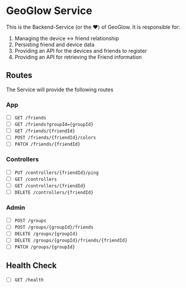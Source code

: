 # GeoGlow Service
This is the Backend-Service (or the ❤️) of GeoGlow.
It is responsible for:
1. Managing the device <-> friend relationship
2. Persisting friend and device data
3. Providing an API for the devices and friends to register
4. Providing an API for retrieving the Friend information

## Routes

The Service will provide the following routes

### App

- [ ] `GET /friends`
- [ ] `GET /friends?groupId={groupId}`
- [ ] `GET /friends/{friendId}`
- [ ] `POST /friends/{friendId}/colors`
- [ ] `PATCH /friends/{friendId}`

### Controllers

- [ ] `PUT /controllers/{friendId}/ping`
- [ ] `GET /controllers`
- [ ] `GET /controllers/{friendId}`
- [ ] `DELETE /controllers/{friendId}`

### Admin

- [ ] `POST /groups`
- [ ] `POST /groups/{groupId}/friends`
- [ ] `DELETE /groups/{groupId}`
- [ ] `DELETE /groups/{groupId}/friends/{friendId}`
- [ ] `PATCH /groups/{groupId}`

## Health Check

- [ ] `GET /health`
